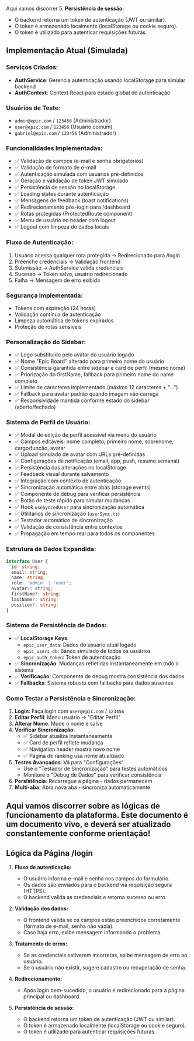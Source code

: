Aqui vamos discorrer 5. **Persistência de sessão:**
   - O backend retorna um token de autenticação (JWT ou similar).
   - O token é armazenado localmente (localStorage ou cookie seguro).
   - O token é utilizado para autenticar requisições futuras.

## Implementação Atual (Simulada)

### Serviços Criados:
- **AuthService**: Gerencia autenticação usando localStorage para simular backend
- **AuthContext**: Context React para estado global de autenticação

### Usuários de Teste:
- `admin@epic.com` / `123456` (Administrador)
- `user@epic.com` / `123456` (Usuário comum)
- `gabriel@epic.com` / `123456` (Administrador)

### Funcionalidades Implementadas:
- ✅ Validação de campos (e-mail e senha obrigatórios)
- ✅ Validação de formato de e-mail
- ✅ Autenticação simulada com usuários pré-definidos
- ✅ Geração e validação de token JWT simulado
- ✅ Persistência de sessão no localStorage
- ✅ Loading states durante autenticação
- ✅ Mensagens de feedback (toast notifications)
- ✅ Redirecionamento pós-login para /dashboard
- ✅ Rotas protegidas (ProtectedRoute component)
- ✅ Menu de usuário no header com logout
- ✅ Logout com limpeza de dados locais

### Fluxo de Autenticação:
1. Usuário acessa qualquer rota protegida → Redirecionado para /login
2. Preenche credenciais → Validação frontend
3. Submissão → AuthService valida credenciais
4. Sucesso → Token salvo, usuário redirecionado
5. Falha → Mensagem de erro exibida

### Segurança Implementada:
- Tokens com expiração (24 horas)
- Validação contínua de autenticação
- Limpeza automática de tokens expirados
- Proteção de rotas sensíveis

### Personalização do Sidebar:
- ✅ Logo substituído pelo avatar do usuário logado
- ✅ Nome "Epic Board" alterado para primeiro nome do usuário
- ✅ Consistência garantida entre sidebar e card de perfil (mesmo nome)
- ✅ Priorização do firstName, fallback para primeiro nome do name completo
- ✅ Limite de caracteres implementado (máximo 12 caracteres + "...")
- ✅ Fallback para avatar padrão quando imagem não carrega
- ✅ Responsividade mantida conforme estado do sidebar (aberto/fechado)

### Sistema de Perfil de Usuário:
- ✅ Modal de edição de perfil acessível via menu do usuário
- ✅ Campos editáveis: nome completo, primeiro nome, sobrenome, cargo/função, avatar
- ✅ Upload simulado de avatar com URLs pré-definidas
- ✅ Configurações de notificação (email, app, push, resumo semanal)
- ✅ Persistência das alterações no localStorage
- ✅ Feedback visual durante salvamento
- ✅ Integração com contexto de autenticação
- ✅ Sincronização automática entre abas (storage events)
- ✅ Componente de debug para verificar persistência
- ✅ Botão de teste rápido para simular mudanças
- ✅ Hook `useSyncedUser` para sincronização automática
- ✅ Utilitários de sincronização (`userSync.ts`)
- ✅ Testador automático de sincronização
- ✅ Validação de consistência entre contextos
- ✅ Propagação em tempo real para todos os componentes

### Estrutura de Dados Expandida:
```typescript
interface User {
  id: string;
  email: string;
  name: string;
  role: 'admin' | 'user';
  avatar?: string;
  firstName?: string;
  lastName?: string;
  position?: string;
}
```

### Sistema de Persistência de Dados:
- ✅ **LocalStorage Keys**:
  - `epic_user_data`: Dados do usuário atual logado
  - `epic_users_db`: Banco simulado de todos os usuários
  - `epic_auth_token`: Token de autenticação
- ✅ **Sincronização**: Mudanças refletidas instantaneamente em todo o sistema
- ✅ **Verificação**: Componente de debug mostra consistência dos dados
- ✅ **Fallbacks**: Sistema robusto com fallbacks para dados ausentes

### Como Testar a Persistência e Sincronização:
1. **Login**: Faça login com `user@epic.com` / `123456`
2. **Editar Perfil**: Menu usuário → "Editar Perfil"
3. **Alterar Nome**: Mude o nome e salve
4. **Verificar Sincronização**: 
   - ✅ Sidebar atualiza instantaneamente
   - ✅ Card de perfil reflete mudança
   - ✅ Navigation header mostra novo nome
   - ✅ Página de ranking usa nome atualizado
5. **Testes Avançados**: Vá para "Configurações"
   - Use o "Testador de Sincronização" para testes automáticos
   - Monitore o "Debug de Dados" para verificar consistência
6. **Persistência**: Recarregue a página - dados permanecem
7. **Multi-aba**: Abra nova aba - sincroniza automaticamente

Aqui vamos discorrer sobre as lógicas de funcionamento da plataforma.
Este documento é um documento vivo, e deverá ser atualizado constantemente conforme orientação!
---
## Lógica da Página /login

1. **Fluxo de autenticação:**
	- O usuário informa e-mail e senha nos campos do formulário.
	- Os dados são enviados para o backend via requisição segura (HTTPS).
	- O backend valida as credenciais e retorna sucesso ou erro.

2. **Validação dos dados:**
	- O frontend valida se os campos estão preenchidos corretamente (formato de e-mail, senha não vazia).
	- Caso haja erro, exibe mensagem informando o problema.

3. **Tratamento de erros:**
	- Se as credenciais estiverem incorretas, exibe mensagem de erro ao usuário.
	- Se o usuário não existir, sugere cadastro ou recuperação de senha.

4. **Redirecionamento:**
	- Após login bem-sucedido, o usuário é redirecionado para a página principal ou dashboard.

5. **Persistência de sessão:**
	- O backend retorna um token de autenticação (JWT ou similar).
	- O token é armazenado localmente (localStorage ou cookie seguro).
	- O token é utilizado para autenticar requisições futuras.